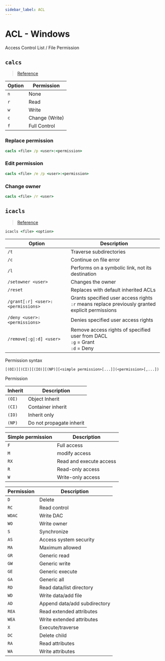```yaml
---
sidebar_label: ACL
---
```


# ACL - Windows

Access Control List / File Permission

## `calcs`

> [Reference](http://technet.microsoft.com/en-us/library/bb490872.aspx)

| Option | Permission |
| - | - |
| `n` | None |
| `r` | Read |
| `w` | Write |
| `c` | Change (Write) |
| `f` | Full Control |

### Replace permission

```cmd
cacls <file> /p <user>:<permission>
```

### Edit permission

```cmd
cacls <file> /e /p <user>:<permission>
```

### Change owner

```cmd
cacls <file> /r <user>
```

## `icacls`

> [Reference](https://docs.microsoft.com/en-us/windows-server/administration/windows-commands/icacls)

```cmd
icacls <file> <option>
```

| Option | Description |
| - | - |
| `/t` | Traverse subdirectories |
| `/c` | Continue on file error |
| `/l` | Performs on a symbolic link, not its destination |
| `/setowner <user>` | Changes the owner |
| `/reset` | Replaces with default inherited ACLs |
| `/grant[:r] <user>:<permissions>` | Grants specified user access rights<br/> `:r` means replace previously granted explicit permissions |
| `/deny <user>:<permissions>` | Denies specified user access rights |
| `/remove[:g\|:d] <user>` | Remove access rights of specified user from DACL<br/>`:g` = Grant<br/>`:d` = Deny |

Permission syntax

```
[(OI)][(CI)][(IO)][(NP)][<simple permission>[...]](<permission>[,...])
```

Permission

| Inherit | Description |
| - | - |
| `(OI)` | Object Inherit |
| `(CI)` | Container inherit |
| `(IO)` | Inherit only |
| `(NP)` | Do not propagate inherit |

| Simple permission | Description |
| - | - |
| `F` | Full access |
| `M` | modify access |
| `RX` | Read and execute access|
| `R` | Read-only access |
| `W` | Write-only access |

| Permission | Description |
| - | - |
| `D` | Delete |
| `RC` | Read control |
| `WDAC` | Write DAC |
| `WO` | Write owner |
| `S` | Synchronize |
| `AS` | Access system security |
| `MA` | Maximum allowed |
| `GR` | Generic read |
| `GW` | Generic write |
| `GE` | Generic execute |
| `GA` | Generic all |
| `RD` | Read data/list directory |
| `WD` | Write data/add file |
| `AD` | Append data/add subdirectory |
| `REA` | Read extended attributes |
| `WEA` | Write extended attributes |
| `X` | Execute/traverse |
| `DC` | Delete child |
| `RA` | Read attributes |
| `WA` | Write attributes |
